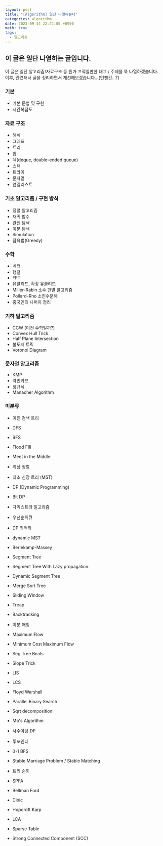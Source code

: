 ```yaml
---
layout: post
title: "[Algorithm] 일단 나열해본다"
categories: algorithm
date: 2023-09-14 22:44:00 +0900
math: true
tags:
  - 알고리즘
---
```


## 이 글은 일단 나열하는 글입니다.

이 글은 일단 알고리즘/자료구조 등 뭔가 끄적일만한 태그 / 주제를 쭉 나열하겠습니다.
이후, 관련해서 글을 정리하면서 개선해보겠습니다...(언젠간...?)

### 기본
- 기본 문법 및 구현
- 시간복잡도


### 자료 구조
- 해쉬
- 그래프
- 트리
- 힙
- 덱(deque, double-ended queue)
- 스택
- 트라이
- 문자열
- 연결리스트


### 기초 알고리즘 / 구현 방식
- 정렬 알고리즘
- 재귀 함수
- 완전 탐색
- 이분 탐색
- Simulation
- 탐욕법(Greedy)

### 수학
- 벡터
- 행렬
- FFT
- 유클리드, 확장 유클리드
- Miller-Rabin 소수 판별 알고리즘
- Pollard-Rho 소인수분해
- 중국인의 나머지 정리


### 기하 알고리즘
- CCW (이건 수학일까?)
- Convex Hull Trick
- Half Plane Intersection
- 불도저 트릭
- Voronoi Diagram

### 문자열 알고리즘
- KMP
- 라빈카프
- 정규식
- Manacher Algorithm

### 미분류

- 이진 검색 트리

- DFS
- BFS
- Flood Fill
- Meet in the Middle

- 위상 정렬
- 최소 신장 트리 (MST)

- DP (Dynamic Programming)
- Bit DP

- 다익스트라 알고리즘

- 우선순위큐
- DP 최적화
- dynamic MST
- Berlekamp-Massey




- Segment Tree
- Segment Tree With Lazy propagation
- Dynamic Segment Tree
- Merge Sort Tree

- Sliding Window
- Treap

- Backtracking


- 이분 매칭
- Maximum Flow
- Minimum Cost Maximum Flow
- Seg Tree Beats
- Slope Trick

- LIS
- LCS

- Floyd Warshall

- Parallel Binary Search
- Sqrt decomposition
- Mo's Algorithm


- 사수아탕 DP
- 투포인터

- 0-1 BFS


- Stable Marriage Problem / Stable Matching

- 트리 순회


- SPFA
- Bellman Ford
- Dinic

- Hopcroft Karp

- LCA
- Sparse Table
- Strong Connected Component (SCC)



